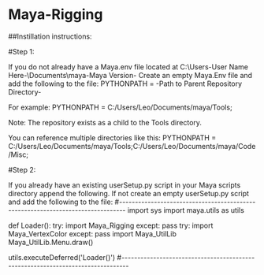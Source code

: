 # Maya-Rigging

##Instillation instructions:

#Step 1:

If you do not already have a Maya.env file located at C:\Users\-User Name Here-\Documents\maya\-Maya Version-
Create an empty Maya.Env file and add the following to the file:
PYTHONPATH = -Path to Parent Repository Directory-

For example:
PYTHONPATH = C:/Users/Leo/Documents/maya/Tools;

Note: The repository exists as a child to the Tools directory.

You can reference multiple directories like this:
PYTHONPATH = C:/Users/Leo/Documents/maya/Tools;C:/Users/Leo/Documents/maya/Code/Misc;

#Step 2:

If you already have an existing userSetup.py script in your Maya scripts directory append the following.
If not create an empty userSetup.py script and add the following to the file:
#--------------------------------------------------------------------------------
import sys
import maya.utils as utils

def Loader():
	try:
		import Maya_Rigging
	except:
		pass
	try:
		import Maya_VertexColor
	except:
		pass
	import Maya_UtilLib
	Maya_UtilLib.Menu.draw()

utils.executeDeferred('Loader()')
#--------------------------------------------------------------------------------